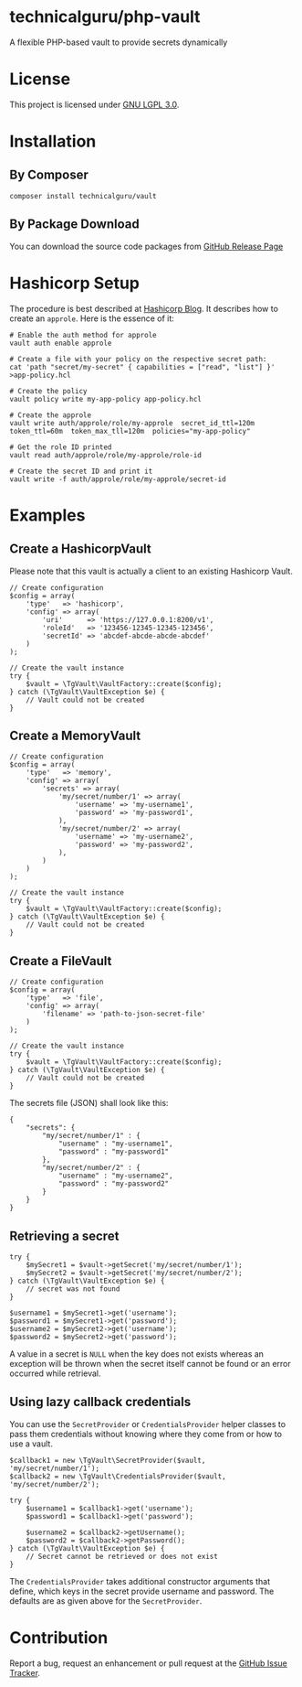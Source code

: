 # technicalguru/php-vault
A flexible PHP-based vault to provide secrets dynamically

# License
This project is licensed under [GNU LGPL 3.0](LICENSE.md). 

# Installation

## By Composer

```
composer install technicalguru/vault
```

## By Package Download
You can download the source code packages from [GitHub Release Page](https://github.com/technicalguru/php-vault/releases)

# Hashicorp Setup
The procedure is best described at [Hashicorp Blog](https://www.hashicorp.com/blog/authenticating-applications-with-vault-approle). It describes
how to create an `approle`. Here is the essence of it:

```
# Enable the auth method for approle
vault auth enable approle

# Create a file with your policy on the respective secret path:
cat 'path "secret/my-secret" { capabilities = ["read", "list"] }' >app-policy.hcl

# Create the policy
vault policy write my-app-policy app-policy.hcl

# Create the approle
vault write auth/approle/role/my-approle  secret_id_ttl=120m  token_ttl=60m  token_max_tll=120m  policies="my-app-policy"

# Get the role ID printed
vault read auth/approle/role/my-approle/role-id

# Create the secret ID and print it
vault write -f auth/approle/role/my-approle/secret-id
```

# Examples
## Create a HashicorpVault
Please note that this vault is actually a client to an existing Hashicorp Vault.

```
// Create configuration
$config = array(
	'type'   => 'hashicorp',
	'config' => array(
		'uri'      => 'https://127.0.0.1:8200/v1',
		'roleId'   => '123456-12345-12345-123456',
		'secretId' => 'abcdef-abcde-abcde-abcdef'
	)
);

// Create the vault instance
try {
	$vault = \TgVault\VaultFactory::create($config);
} catch (\TgVault\VaultException $e) {
	// Vault could not be created
}

```

## Create a MemoryVault

```
// Create configuration
$config = array(
	'type'   => 'memory',
	'config' => array(
		'secrets' => array(
			'my/secret/number/1' => array(
				'username' => 'my-username1',
				'password' => 'my-password1',
			),
			'my/secret/number/2' => array(
				'username' => 'my-username2',
				'password' => 'my-password2',
			),
		)
	)
);

// Create the vault instance
try {
	$vault = \TgVault\VaultFactory::create($config);
} catch (\TgVault\VaultException $e) {
	// Vault could not be created
}
```

## Create a FileVault

```
// Create configuration
$config = array(
	'type'   => 'file',
	'config' => array(
		'filename' => 'path-to-json-secret-file'
	)
);

// Create the vault instance
try {
	$vault = \TgVault\VaultFactory::create($config);
} catch (\TgVault\VaultException $e) {
	// Vault could not be created
}
```

The secrets file (JSON) shall look like this:

```
{
	"secrets": {
		"my/secret/number/1" : {
			"username" : "my-username1",
			"password" : "my-password1"
		},
		"my/secret/number/2" : {
			"username" : "my-username2",
			"password" : "my-password2"
		}
	}
}
```

## Retrieving a secret

```
try {
	$mySecret1 = $vault->getSecret('my/secret/number/1');
	$mySecret2 = $vault->getSecret('my/secret/number/2');
} catch (\TgVault\VaultException $e) {
	// secret was not found
}

$username1 = $mySecret1->get('username');
$password1 = $mySecret1->get('password');
$username2 = $mySecret2->get('username');
$password2 = $mySecret2->get('password');
```

A value in a secret is `NULL` when the key does not exists whereas an exception will be thrown when the secret itself cannot be found
or an error occurred while retrieval.

## Using lazy callback credentials
You can use the `SecretProvider` or `CredentialsProvider` helper classes to pass them credentials without knowing where they come from
or how to use a vault.

```
$callback1 = new \TgVault\SecretProvider($vault, 'my/secret/number/1');
$callback2 = new \TgVault\CredentialsProvider($vault, 'my/secret/number/2');

try {
	$username1 = $callback1->get('username');
	$password1 = $callback1->get('password');

	$username2 = $callback2->getUsername();
	$password2 = $callback2->getPassword();
} catch (\TgVault\VaultException $e) {
	// Secret cannot be retrieved or does not exist
}
```

The `CredentialsProvider` takes additional constructor arguments that define, which keys in the secret provide username and password. The 
defaults are as given above for the `SecretProvider`.


# Contribution
Report a bug, request an enhancement or pull request at the [GitHub Issue Tracker](https://github.com/technicalguru/php-vault/issues).

